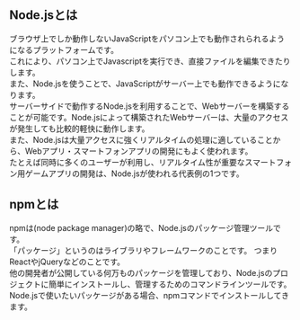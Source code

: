 ## Node.jsとは
ブラウザ上でしか動作しないJavaScriptをパソコン上でも動作されられるようになるプラットフォームです。  
これにより、パソコン上でJavascriptを実行でき、直接ファイルを編集できたりします。  
また、Node.jsを使うことで、JavaScriptがサーバー上でも動作できるようになります。  
サーバーサイドで動作するNode.jsを利用することで、Webサーバーを構築することが可能です。Node.jsによって構築されたWebサーバーは、大量のアクセスが発生しても比較的軽快に動作します。  
また、Node.jsは大量アクセスに強くリアルタイムの処理に適していることから、Webアプリ・スマートフォンアプリの開発にもよく使われます。  
たとえば同時に多くのユーザーが利用し、リアルタイム性が重要なスマートフォン用ゲームアプリの開発は、Node.jsが使われる代表例の1つです。  

## npmとは
npmは(node package manager)の略で、Node.jsのパッケージ管理ツールです。  
「パッケージ」というのはライブラリやフレームワークのことです。
つまりReactやjQueryなどのことです。  
他の開発者が公開している何万ものパッケージを管理しており、Node.jsのプロジェクトに簡単にインストールし、管理するためのコマンドラインツールです。  
Node.jsで使いたいパッケージがある場合、npmコマンドでインストールしてきます。
